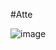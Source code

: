 #Atte

![image](https://github.com/tatsuyakunugi/Atte/assets/143701240/3a09f161-ec6a-474e-a75e-1be52a2030ed)
